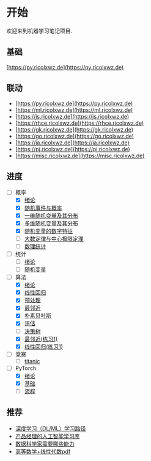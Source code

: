 # 开始

欢迎来到机器学习笔记项目.

## 基础

[https://py.ricolxwz.de](https://py.ricolxwz.de)

## 联动

- [https://py.ricolxwz.de](https://py.ricolxwz.de)
- [https://ml.ricolxwz.de](https://ml.ricolxwz.de)
- [https://js.ricolxwz.de](https://js.ricolxwz.de)
- [https://rhce.ricolxwz.de](https://rhce.ricolxwz.de)
- [https://gk.ricolxwz.de](https://gk.ricolxwz.de)
- [https://go.ricolxwz.de](https://go.ricolxwz.de)
- [https://ja.ricolxwz.de](https://ja.ricolxwz.de)
- [https://pj.ricolxwz.de](https://pj.ricolxwz.de)
- [https://misc.ricolxwz.de](https://misc.ricolxwz.de)

## 进度

- [ ] 概率
    - [x] [绪论](/概率/绪论)
    - [x] [随机事件与概率](/概率/随机事件与概率)
    - [x] [一维随机变量及其分布](/概率/一维随机变量及其分布)
    - [x] [多维随机变量及其分布](/概率/多维随机变量及其分布)
    - [x] [随机变量的数字特征](/概率/随机变量的数字特征)
    - [ ] [大数定律与中心极限定理](/概率/大数定律与中心极限定理)
    - [ ] [数理统计](/概率/数理统计)
- [ ] 统计
    - [ ] [绪论](/统计/绪论)
    - [ ] [随机变量](/统计/随机变量)
- [ ] 算法
    - [x] [绪论](/算法/绪论)
    - [x] [线性回归](/算法/线性回归)
    - [x] [预处理](/算法/预处理)
    - [x] [最邻近](/算法/最邻近)
    - [x] [朴素贝叶斯](/算法/朴素贝叶斯)
    - [x] [评估](/算法/评估)
    - [ ] [决策树](/算法/决策树)
    - [x] [最邻近(练习1)](/算法/KNN)
    - [x] [线性回归(练习1)](/算法/LR)
- [ ] 竞赛
    - [ ] [titanic](/竞赛/titanic)
- [ ] PyTorch
    - [x] [绪论](/PyTorch/绪论)
    - [x] [基础](/PyTorch/基础)
    - [ ] [流程](/PyTorch/流程)

## 推荐

- [深度学习（DL/ML）学习路径](https://github.com/loveunk/machine-learning-deep-learning-notes/tree/master?tab=readme-ov-file)
- [产品经理的人工智能学习库](https://easyai.tech/)
- [数据科学家需要哪些能力](https://cn.linkedin.com/pulse/%E6%95%B0%E6%8D%AE%E7%A7%91%E5%AD%A6%E5%AE%B6%E9%9C%80%E8%A6%81%E5%93%AA%E4%BA%9B%E8%83%BD%E5%8A%9B-song-xue)
- [高等数学+线性代数pdf](https://drive.google.com/file/d/1uJUmy7Oq01kbhPDJRsWitrzaWtva4A9F/view?usp=sharing)